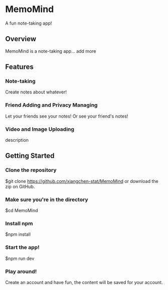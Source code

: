 # MemoMind

A fun note-taking app!

## Overview

MemoMind is a note-taking app... add more

## Features

### Note-taking
Create notes about whatever!

### Friend Adding and Privacy Managing
Let your friends see your notes!
Or see your friend's notes!

### Video and Image Uploading
description

## Getting Started

### Clone the repository 
$git clone https://github.com/xiangchen-stat/MemoMind
or download the zip on GitHub.

### Make sure you're in the directory
$cd MemoMind

### Install npm
$npm install

### Start the app!
$npm run dev

### Play around!
Create an account and have fun, the content will be saved for your account.

